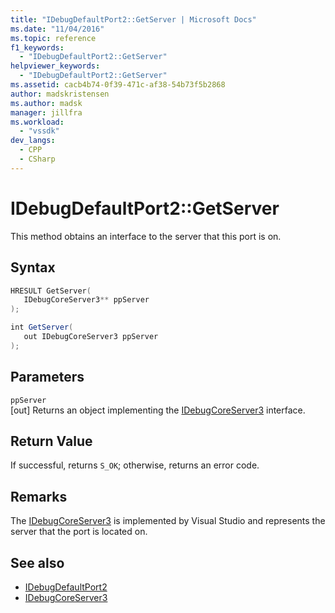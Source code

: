 ```yaml
---
title: "IDebugDefaultPort2::GetServer | Microsoft Docs"
ms.date: "11/04/2016"
ms.topic: reference
f1_keywords:
  - "IDebugDefaultPort2::GetServer"
helpviewer_keywords:
  - "IDebugDefaultPort2::GetServer"
ms.assetid: cacb4b74-0f39-471c-af38-54b73f5b2868
author: madskristensen
ms.author: madsk
manager: jillfra
ms.workload:
  - "vssdk"
dev_langs:
  - CPP
  - CSharp
---
```

# IDebugDefaultPort2::GetServer
This method obtains an interface to the server that this port is on.

## Syntax

```cpp
HRESULT GetServer(
   IDebugCoreServer3** ppServer
);
```

```csharp
int GetServer(
   out IDebugCoreServer3 ppServer
);
```

## Parameters
`ppServer`\
[out] Returns an object implementing the [IDebugCoreServer3](../../../extensibility/debugger/reference/idebugcoreserver3.md) interface.

## Return Value
 If successful, returns `S_OK`; otherwise, returns an error code.

## Remarks
 The [IDebugCoreServer3](../../../extensibility/debugger/reference/idebugcoreserver3.md) is implemented by Visual Studio and represents the server that the port is located on.

## See also
- [IDebugDefaultPort2](../../../extensibility/debugger/reference/idebugdefaultport2.md)
- [IDebugCoreServer3](../../../extensibility/debugger/reference/idebugcoreserver3.md)
